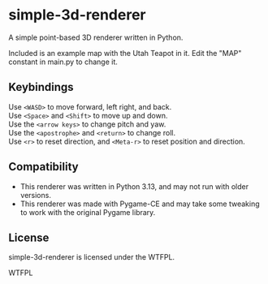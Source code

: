 # simple-3d-renderer
A simple point-based 3D renderer written in Python.

Included is an example map with the Utah Teapot in it.
Edit the "MAP" constant in main.py to change it.

## Keybindings
Use `<WASD>` to move forward, left right, and back.  
Use `<Space>` and `<Shift>` to move up and down.  
Use the `<arrow keys>` to change pitch and yaw.  
Use the `<apostrophe>` and `<return>` to change roll.  
Use `<r>` to reset direction, and `<Meta-r>` to reset position and direction.  

## Compatibility
- This renderer was written in Python 3.13, and may not run with older versions.
- This renderer was made with Pygame-CE and may take some tweaking to work with the original Pygame library.

## License
simple-3d-renderer is licensed under the WTFPL.

<a href="http://www.wtfpl.net/"><img
       src="http://www.wtfpl.net/wp-content/uploads/2012/12/wtfpl-badge-4.png"
       width="80" height="15" alt="WTFPL" /></a>
